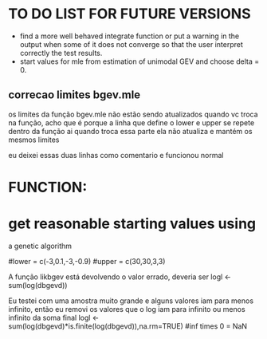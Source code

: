 


# TO DO LIST FOR FUTURE VERSIONS


- find a more well behaved integrate function or put a warning in the output when some of it does not converge so that the user interpret correctly the test results. 
- start values for mle from estimation of unimodal GEV and choose delta = 0. 



## correcao limites bgev.mle 

os limites da função bgev.mle não estão sendo atualizados quando vc troca na função, acho que é porque a linha que define o lower e upper se repete dentro da função ai quando troca essa parte ela não atualiza e mantém os mesmos limites

eu deixei essas duas linhas como comentario e funcionou normal
# FUNCTION:
# get reasonable starting values using
a genetic algorithm

#lower = c(-3,0.1,-3,-0.9)
#upper = c(30,30,3,3)


A função likbgev está devolvendo o valor errado, deveria ser
logl <- sum(log(dbgevd))

Eu testei com uma amostra muito grande e alguns valores iam para menos infinito, então eu removi os valores que o log iam para infinito ou menos infinito da soma final
logl <- sum(log(dbgevd)*is.finite(log(dbgevd)),na.rm=TRUE) #inf times 0 = NaN
  
